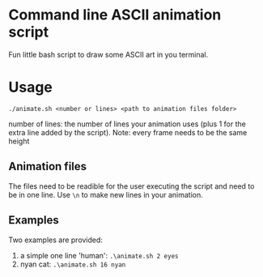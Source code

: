 # Command line ASCII animation script

Fun little bash script to draw some ASCII art in you terminal.


# Usage

`./animate.sh <number or lines> <path to animation files folder>`

number of lines: the number of lines your animation uses (plus 1 for the extra line added by the script). Note: every frame needs to be the same height

## Animation files

The files need to be readible for the user executing the script and need to be in one line. Use `\n` to make new lines in your animation.

## Examples

Two examples are provided:

1. a simple one line 'human': `.\animate.sh 2 eyes`
2. nyan cat: `.\animate.sh 16 nyan`
